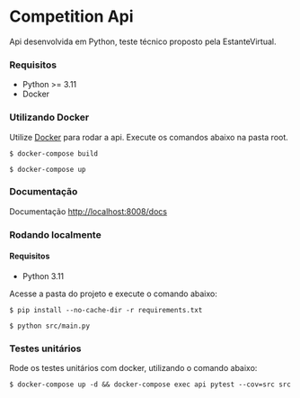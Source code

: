 # Competition Api

Api desenvolvida em Python, teste técnico proposto pela EstanteVirtual.


### Requisitos

- Python >= 3.11
- Docker


### Utilizando Docker

Utilize [Docker](https://www.docker.com/get-started/) para rodar a api.
Execute os comandos abaixo na pasta root.

`$ docker-compose build`

`$ docker-compose up`


### Documentação

Documentação [http://localhost:8008/docs](http://localhost:8008/docs)


### Rodando localmente

#### Requisitos
- Python 3.11

Acesse a pasta do projeto e execute o comando abaixo:

`$ pip install --no-cache-dir -r requirements.txt`

`$ python src/main.py`

### Testes unitários

Rode os testes unitários com docker, utilizando o comando abaixo:

`$ docker-compose up -d && docker-compose exec api pytest --cov=src src`
